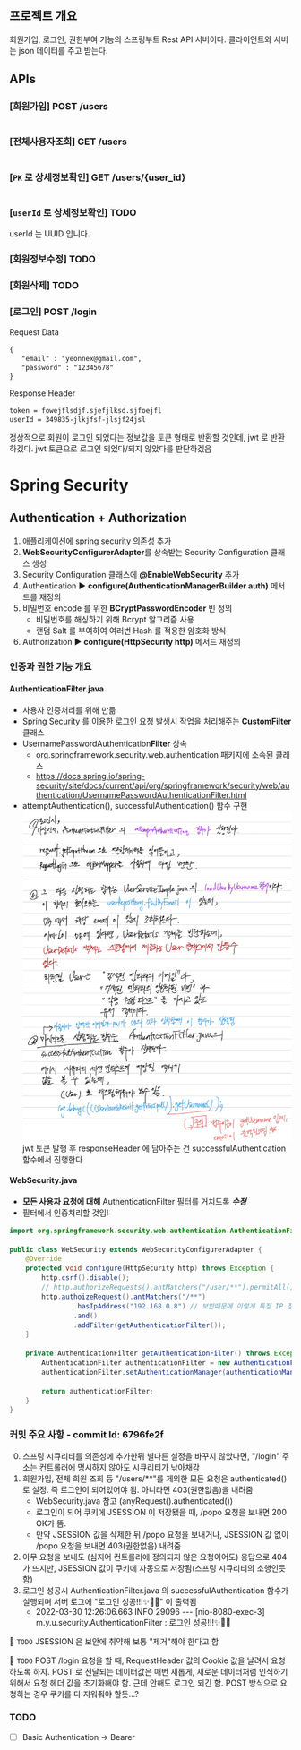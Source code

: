 ## 프로젝트 개요
회원가입, 로그인, 권한부여 기능의 스프링부트 Rest API 서버이다.
클라이언트와 서버는 json 데이터를 주고 받는다.

## APIs
### [회원가입] POST /users
```java

```
### [전체사용자조회] GET /users
```java

```
### [`PK` 로 상세정보확인] GET /users/{user_id}
```java

```
### [`userId` 로 상세정보확인] TODO
userId 는 UUID 입니다.
### [회원정보수정] TODO
### [회원삭제] TODO
### [로그인] POST /login
Request Data
```text
{
   "email" : "yeonnex@gmail.com",
   "password" : "12345678"
}
```
Response Header
```text
token = fowejflsdjf.sjefjlksd.sjfoejfl
userId = 349835-jlkjfsf-jlsjf24jsl
```
정상적으로 회원이 로그인 되었다는 정보값을 토큰 형태로
반환할 것인데, jwt 로 반환하겠다.
jwt 토큰으로 로그인 되었다/되지 않았다를 판단하겠음

# Spring Security
## Authentication + Authorization
1. 애플리케이션에 spring security 의존성 추가
2. **WebSecurityConfigurerAdapter**를 상속받는 Security Configuration 클래스 생성
3. Security Configuration 클래스에 **@EnableWebSecurity** 추가
4. Authentication ▶ **configure(AuthenticationManagerBuilder auth)** 메서드를 재정의
5. 비밀번호 encode 를 위한 **BCryptPasswordEncoder** 빈 정의
   - 비밀번호를 해싱하기 위해 Bcrypt 알고리즘 사용
   - 랜덤 Salt 를 부여하여 여러번 Hash 를 적용한 암호화 방식
6. Authorization ▶ **configure(HttpSecurity http)** 메서드 재정의

### 인증과 권한 기능 개요

#### AuthenticationFilter.java
- 사용자 인증처리를 위해 만듦
- Spring Security 를 이용한 로그인 요청 발생시 작업을 처리해주는
  **CustomFilter** 클래스
- UsernamePasswordAuthentication**Filter** 상속
  - org.springframework.security.web.authentication 패키지에 소속된 클래스
  - https://docs.spring.io/spring-security/site/docs/current/api/org/springframework/security/web/authentication/UsernamePasswordAuthenticationFilter.html
- attemptAuthentication(), successfulAuthentication() 함수 구현
  ![img.png](img.png)
  jwt 토큰 발행 후 responseHeader 에 담아주는 건 successfulAuthentication 함수에서 진행한다

#### WebSecurity.java
- **모든 사용자 요청에 대해** AuthenticationFilter 필터를 거치도록 **_수정_**
- 필터에서 인증처리할 것임!
```java
import org.springframework.security.web.authentication.AuthenticationFilter;

public class WebSecurity extends WebSecurityConfigurerAdapter {
    @Override
    protected void configure(HttpSecurity http) throws Exception {
        http.csrf().disable();
        // http.authorizeRequests().antMatchers("/user/**").permitAll();
        http.authoizeRequest().antMatchers("/**")
                .hasIpAddress("192.168.0.8") // 보안때문에 이렇게 특정 IP 정해준다하는데, 왜 이렇게 하는지 모르겠음. 공부 필요!
                .and()
                .addFilter(getAuthenticationFilter());
    }

    private AuthenticationFilter getAuthenticationFilter() throws Exception {
        AuthenticationFilter authenticationFilter = new AuthenticationFilter();
        authenticationFilter.setAuthenticationManager(authenticationManager());
        
        return authenticationFilter;
    }
}

```

### 커밋 주요 사항 - commit Id: 6796fe2f
0. 스프링 시큐리티를 의존성에 추가한뒤 별다른 설정을 바꾸지 않았다면, "/login" 주소는 컨트롤러에 명시하지 않아도 시큐리티가 낚아채감
1. 회원가입, 전체 회원 조회 등 "/users/**"를 제외한 모든 요청은 authenticated() 로 설정. 즉 로그인이 되어있어야 됨. 아니라면 403(권한없음)을 내려줌
   - WebSecurity.java 참고 (anyRequest().authenticated())
   - 로그인이 되어 쿠키에 JSESSION 이 저장됐을 때, /popo 요청을 보내면 200 OK가 뜸.
   - 만약 JSESSION 값을 삭제한 뒤 /popo 요청을 보내거나, JSESSION 값 없이 /popo 요청을 보내면 403(권한없음) 내려줌
2. 아무 요청을 보내도 (심지어 컨트롤러에 정의되지 않은 요청이어도) 응답으로 404가 뜨지만, JSESSION 값이 쿠키에 자동으로 저장됨(스프링 시큐리티의 소행인듯함)
3. 로그인 성공시 AuthenticationFilter.java 의 successfulAuthentication 함수가 실행되며 서버 로그에 "로그인 성공!!!✨🎊🎉" 이 출력됨
   - 2022-03-30 12:26:06.663  INFO 29096 --- [nio-8080-exec-3] m.y.u.security.AuthenticationFilter      : 로그인 성공!!!✨🎊🎉
   
📌 `TODO` JSESSION 은 보안에 취약해 보통 "제거"해야 한다고 함

📌 `TODO` POST /login 요청을 할 때, RequestHeader 값의 Cookie 값을 날려서 요청하도록 하자. POST 로 전달되는 데이터값은 매번 새롭게, 새로운
   데이터처럼 인식하기 위해서 요청 헤더 값을 초기화해야 함. 근데 안해도 로그인 되긴 함.
   POST 방식으로 요청하는 경우 쿠키를 다 지워줘야 할듯...?


### TODO
- [ ]  Basic Authentication -> Bearer